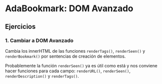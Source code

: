 # AdaBookmark: DOM Avanzado

## Ejercicios

### 1. Cambiar a DOM Avanzado

Cambia los innerHTML de las funciones `renderTags()`, `renderSeen()` y `renderBookmark()` por sentencias de creación de elementos.

Probablemente la función `renderSeen()` ya es útil como está y nos conviene hacer funciones para cada campo: `renderURL()`, `renderSeen()`, `renderDescription()` y `renderTags()`.
